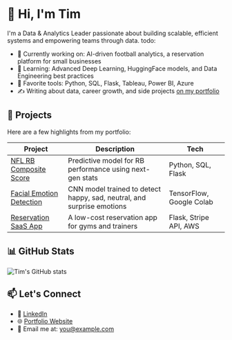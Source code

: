 # 👋 Hi, I'm Tim

I'm a Data & Analytics Leader passionate about building scalable, efficient systems and empowering teams through data.
todo:

- 🔭 Currently working on: AI-driven football analytics, a reservation platform for small businesses
- 🌱 Learning: Advanced Deep Learning, HuggingFace models, and Data Engineering best practices
- 🧠 Favorite tools: Python, SQL, Flask, Tableau, Power BI, Azure
- ✍️ Writing about data, career growth, and side projects [on my portfolio](https://your-portfolio-site.com)

## 🔗 Projects

Here are a few highlights from my portfolio:

| Project | Description | Tech |
|--------|-------------|------|
| [NFL RB Composite Score](https://github.com/yourname/nfl-rb-score) | Predictive model for RB performance using next-gen stats | Python, SQL, Flask |
| [Facial Emotion Detection](https://github.com/yourname/facial-emotion-detection) | CNN model trained to detect happy, sad, neutral, and surprise emotions | TensorFlow, Google Colab |
| [Reservation SaaS App](https://github.com/yourname/reservation-app) | A low-cost reservation app for gyms and trainers | Flask, Stripe API, AWS |

## 📊 GitHub Stats

![Tim's GitHub stats](https://github-readme-stats.vercel.app/api?username=your-github-username&show_icons=true&theme=default)

## 📫 Let's Connect

- 💼 [LinkedIn](https://linkedin.com/in/yourprofile)
- 🌐 [Portfolio Website](https://your-portfolio-site.com)
- 📧 Email me at: you@example.com
